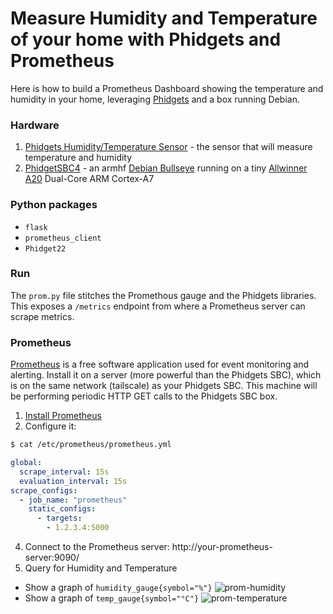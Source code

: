 # Measure Humidity and Temperature of your home with Phidgets and Prometheus

Here is how to build a Prometheus Dashboard showing the temperature and humidity in your home, leveraging [Phidgets](https://www.phidgets.com/) and a box running Debian.

### Hardware
1. [Phidgets Humidity/Temperature Sensor](https://www.phidgets.com/?prodid=96) - the sensor that will measure temperature and humidity
2. [PhidgetSBC4](https://www.phidgets.com/?prodid=969) - an armhf [Debian Bullseye](https://www.debian.org/releases/bullseye/) running on a tiny [Allwinner A20](https://linux-sunxi.org/A20)	Dual-Core ARM Cortex-A7

### Python packages
 - `flask`
 - `prometheus_client`
 - `Phidget22`

### Run
The `prom.py` file stitches the Promethous gauge and the Phidgets libraries. This exposes a `/metrics` endpoint from where a Prometheus server can scrape metrics.

### Prometheus
[Prometheus](https://prometheus.io/docs/introduction/overview/) is a free software application used for event monitoring and alerting. Install it on a server (more powerful than the Phidgets SBC), which is on the same network (tailscale) as your Phidgets SBC. This machine will be performing periodic HTTP GET calls to the Phidgets SBC box.

1. [Install Prometheus](https://prometheus.io/docs/prometheus/latest/installation/)
2. Configure it:
```sh
$ cat /etc/prometheus/prometheus.yml
```

```yaml
global:
  scrape_interval: 15s
  evaluation_interval: 15s
scrape_configs:
  - job_name: "prometheus"
    static_configs:
      - targets:
        - 1.2.3.4:5000
```
4. Connect to the Prometheus server: http://your-prometheus-server:9090/
5. Query for Humidity and Temperature
- Show a graph of `humidity_gauge{symbol="%"}` ![prom-humidity](https://github.com/draychev/phidgets/assets/49918230/d8269610-cf66-4790-82fa-9d4ac7eba61e)
- Show a graph of `temp_gauge{symbol="°C"}` ![prom-temperature](https://github.com/draychev/phidgets/assets/49918230/8b9b7e78-68cd-40c7-9e40-49e9bb3fa8ae)
